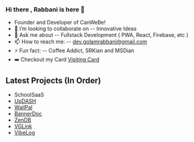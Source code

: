 ### Hi there , Rabbani is here 👋

- Founder and Developer of CanWeBe!
- 👯 I’m looking to collaborate on -- Innovative Ideas 
- 💬 Ask me about -- Fullstack Development ( PWA, React, Firebase, etc ) 
- 📫 How to reach me: -- dev.golamrabbani@gmail.com
- ⚡ Fun fact: -- Coffee Addict, SRKian and MSDian
- ➡️ Checkout my Card  [Visiting Card](https://vglink.canwebe.in/p/devrabbani)

## Latest Projects (In Order)
- SchoolSaaS
- [UpDASH](https://www.updash.in)
- [WallPal](https://wallpal.vercel.app)
- [BannerDoc](https://bannerdoc.vercel.app)
- [ZenDB](https://zendb.vercel.app)
- [VGLink](https://vglink.canwebe.in)
- [VibeLog](https://vibelog.canwebe.in)

